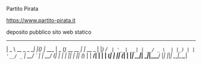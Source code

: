 Partito Pirata

https://www.partito-pirata.it

deposito pubblico sito web statico

 ____            _   _ _          ____  _           _        
|  _ \ __ _ _ __| |_(_) |_ ___   |  _ \(_)_ __ __ _| |_ __ _ 
| |_) / _` | '__| __| | __/ _ \  | |_) | | '__/ _` | __/ _` |
|  __/ (_| | |  | |_| | || (_) | |  __/| | | | (_| | || (_| |
|_|   \__,_|_|   \__|_|\__\___/  |_|   |_|_|  \__,_|\__\__,_|
 
